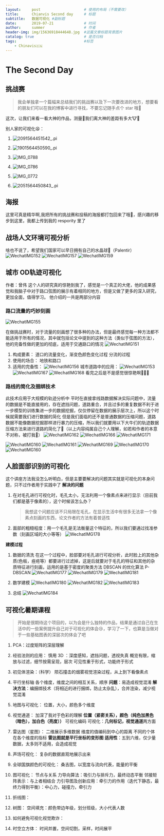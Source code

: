 ```yaml
---
layout:     post   				    # 使用的布局（不需要改）
title:      Chianvis Second day		# 标题 
subtitle:   数据可视化 #副标题
date:       2019-07-21				# 时间
author:     summer					# 作者
header-img: img/15636918444648.jpg 	#这篇文章标题背景图片
catalog: true 						# 是否归档
tags:								#标签
    - Chinavis🇨🇳
---
```


# The Second Day

## 挑战赛
> 我会单独拿一个篇幅来总结我们的挑战赛以及下一次要改进的地方，想要看的朋友们可以在我的博客中进行寻找，不要忘记随手点个 star 哦🍋

这次，让我们来看一看大神的作品，测量🧐我们离大神的差距有多大🐮🍺

别人家的可视化😫：
1. ![2091564451542_.pi](/img/blog_img/2091564451542_.pic.jpg)

2. ![1901564450590_.pi](/img/blog_img/1901564450590_.pic.jpg)

3. ![IMG_0788](/img/blog_img/IMG_0788.jpg)
4. ![IMG_0786](/img/blog_img/IMG_0786.jpg)
5. ![IMG_0772](/img/blog_img/IMG_0772.jpg)
6. ![2051564450843_.pi](/img/blog_img/2051564450843_.pic.jpg)



## 海报
这里可真是精华啊,我把所有的挑战赛和投稿的海报都打包回来了哦🤯，感兴趣的移步到这里，我都上传到我的 respority 里了

## 战场人文环境可视分析
啥也不说了，希望我们国家可以早日拥有自己的水晶球🔮（Palentir）
![WechatIMG152](/img/blog_img/WechatIMG152.jpeg)
![WechatIMG157](/img/blog_img/WechatIMG157.jpeg)
![WechatIMG159](/img/blog_img/WechatIMG159.jpeg)

## 城市 OD轨迹可视化
作者：曾伟
这个人的研究真的惊艳到我了，感觉是一个真正的大佬，他的成果感觉和我脑子中对于路口弦图的展示有着相同的地方，但是又做了更多的深入研究，更加全面，值得学习。
他介绍的一共是两部分内容
### 路口流量的巧妙刻画
![WechatIMG155](/img/blog_img/WechatIMG155.jpeg)

在做挑战赛时，对于流量的刻画想了很多种的办法，但是最终感觉每一种方法都不能适用于所有的情况，其中就包括论文中提到的这种方法（类似于弦图的方法），他的完备性做的更加的彻底，适用于交通路口的情况
![WechatIMG151](/img/blog_img/WechatIMG151.jpeg)
1. 构成要素：
    道口的流量变化，渐变色颜色变化过程
    分流的过程
1. 使用的场合：
    地铁和路口
1. 适用的完备性：
    ![WechatIMG156](/img/blog_img/WechatIMG156.jpeg)
城市道路中的应用：
![WechatIMG153](/img/blog_img/WechatIMG153.jpeg)
![WechatIMG167](/img/blog_img/WechatIMG167.jpeg)
![WechatIMG168](/img/blog_img/WechatIMG168.jpeg)
看完之后是不是感觉很惊艳啊🥳🥳🥳

### 路线的简化及捆绑技术
此技术应用于大规模的轨迹分析中
平时在直接拿线路数据解决实际问题中，流量的数据是不能直接用的，存在遮挡问题，道路重合，并且过多的重复数据不利于进一步模型的训练集进一步的数据挖掘，仅仅停留在数据的展示层次上，所以这个时候就需要我们进行数据的简化
但是我们面临的还不是普通数据的压缩问题，道路数据不能像数据挖掘那样进行暴力的压缩，所以我们就要用以下大牛们的轨迹数据压缩方法来进行道路的简化了🥳（以上内容纯属自己个人理解，如若和作者的本意不对称，被打我🥺）
![WechatIMG162](/img/blog_img/WechatIMG162.jpeg)
![WechatIMG166](/img/blog_img/WechatIMG166.jpeg)
![WechatIMG171](/img/blog_img/WechatIMG171.jpeg)

![WechatIMG160](/img/blog_img/WechatIMG160.jpeg)
![WechatIMG161](/img/blog_img/WechatIMG161.jpeg)
![WechatIMG169](/img/blog_img/WechatIMG169.jpeg)
![WechatIMG170](/img/blog_img/WechatIMG170.jpeg)
![WechatIMG160](/img/blog_img/WechatIMG160-1.jpeg)
## 人脸面部识别的可视化
这个讲座方法我没怎么听明白，但是主要要解决的问题其实就是可视化的本身问题，只不过作者用于实践中了
**解决的问题**
1. 在对毛孔进行可视化时，毛孔太小，无法利用一个像素点来进行显示（目前我们都是基于像素的），这个时候该怎么办？
  
    > 我想这个问题应该不只局限在毛孔，在显示生活中有很多无法拿一个像素点刻画的东西，论文作者的方法有着普适性
    
2. 面部的粗糙程度：用一个毛孔是无法衡量这个特征的，所以我们要通过找准参数（刻画区域的大小等等）
    ![WechatIMG178](/img/blog_img/WechatIMG178.jpeg)

**建模过程**
1. 数据的清洗
在这一个过程中，脸部要对毛孔进行可视分析，此时脸上的其他杂质(色板，痤疮等）都要进行过滤掉，这是后就要对于毛孔的特征和其他的杂质特征进行刻画，运用的是基于密度的聚类方法 DBSCAN 的优化算法 P-DBSCAN
![WechatIMG177](/img/blog_img/WechatIMG177.jpeg)
![WechatIMG179](/img/blog_img/WechatIMG179.jpeg)
![WechatIMG181](/img/blog_img/WechatIMG181.jpeg)


1. 数学建模
![WechatIMG180](/img/blog_img/WechatIMG180.jpeg)
![WechatIMG182](/img/blog_img/WechatIMG182.jpeg)
![WechatIMG183](/img/blog_img/WechatIMG183.jpeg)

1. 总结
![WechatIMG184](/img/blog_img/WechatIMG184.jpeg)




## 可视化暑期课程
> 开始是很期待这个项目的，以为会是什么独特的作品，结果是通过自己在生活中的一些案例提升自己对于可视化的体会😢，学习了一下，也算是当做对于一些基础图表的深层次的体会了吧

1. PCA：过度矩阵的深层理解

2. 经验法则的应用：
慎用 3D ：深度感知，遮挡问题，透视失真
概览有限，缩放与过滤，细节按需呈现，层次
可见性重于形式，功能终于形式

3. 初见体渲染：（科学）
陨石撞击的烟雾视觉渲染过程，从上到下看像素点

4. 平行坐标轴
各个维度，维度之间的相互关系，顺序
**问题**：易造成视觉混淆
**解决方法**：编捆绑技术（将相近的进行捆绑，防止太杂乱），合并渲染，减少视觉混淆

5. 地图与可视化：
位置，大小，颜色多个维度

1. 视觉通道：
加深了我对于色彩的理解
**位置（紧密关系），颜色（纯色加黑色（暗色），加白色（亮度））**
可视化编码
可视化：**几何标记，视觉通道**两方面

7. 雷达图（星图）：
二维展示多维数据
维度的值编码到中心的距离
不同的个体在各个维度的指标
**雷达图就是平行坐标的变形图**
**适用性**：五到六维，仅少量数据，太多则不适用，会造成视觉



9. 声场可视化：
复杂的数据直观地展示出来

10. 全球国旗颜色的可视化：
桑吉图，以宽度与流向代表，能量的平衡

11.  图可视化：
节点与关系
力导向算法：吸引力与排斥力，最终动态平衡
邻接矩阵表示：与上者相结合
力引导图及创新应用：牵引力的作用（迭代下静态，最终力得到平衡）：中心力，碰撞力，牵引力

12. 折线图：

12. 树图：
空间填充：颜色带边年级，划分班级，大小代表人数



13. 如何避免可视化视觉欺诈：


14. 时空立方体：
时间并置，空间切割，采样，时间展平




